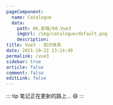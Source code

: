 ```yaml
---
pageComponent: 
  name: Catalogue
  data: 
    path: 06.前端/60.Vue3
    imgUrl: /img/catalogue/default.png
    description: 
title: Vue3 - 知识体系
date: 2021-10-22 13:14:49
permalink: /vue3
sidebar: true
article: false
comment: false
editLink: false
---
```


::: tip
笔记正在更新的路上... :smile:
:::